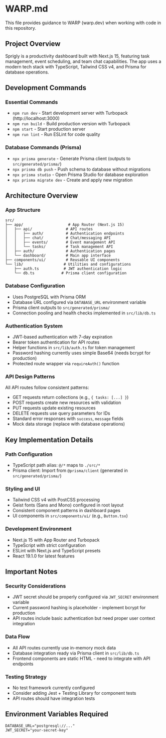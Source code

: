 # WARP.md

This file provides guidance to WARP (warp.dev) when working with code in this repository.

## Project Overview

Sprigly is a productivity dashboard built with Next.js 15, featuring task management, event scheduling, and team chat capabilities. The app uses a modern tech stack with TypeScript, Tailwind CSS v4, and Prisma for database operations.

## Development Commands

### Essential Commands
- `npm run dev` - Start development server with Turbopack (http://localhost:3000)
- `npm run build` - Build production version with Turbopack
- `npm start` - Start production server
- `npm run lint` - Run ESLint for code quality

### Database Commands (Prisma)
- `npx prisma generate` - Generate Prisma client (outputs to `src/generated/prisma/`)
- `npx prisma db push` - Push schema to database without migrations
- `npx prisma studio` - Open Prisma Studio for database exploration
- `npx prisma migrate dev` - Create and apply new migration

## Architecture Overview

### App Structure
```
src/
├── app/                    # App Router (Next.js 15)
│   ├── api/               # API routes
│   │   ├── auth/          # Authentication endpoints
│   │   ├── chat/          # Chat/messaging API
│   │   ├── events/        # Event management API
│   │   └── tasks/         # Task management API
│   ├── auth/              # Authentication pages
│   └── dashboard/         # Main app interface
├── components/ui/         # Reusable UI components
└── lib/                  # Utilities and configurations
    ├── auth.ts           # JWT authentication logic
    └── db.ts            # Prisma client configuration
```

### Database Configuration
- Uses PostgreSQL with Prisma ORM
- Database URL configured via `DATABASE_URL` environment variable
- Prisma client outputs to `src/generated/prisma/`
- Connection pooling and health checks implemented in `src/lib/db.ts`

### Authentication System
- JWT-based authentication with 7-day expiration
- Bearer token authentication for API routes
- Helper functions in `src/lib/auth.ts` for token management
- Password hashing currently uses simple Base64 (needs bcrypt for production)
- Protected route wrapper via `requireAuth()` function

### API Design Patterns
All API routes follow consistent patterns:
- GET requests return collections (e.g., `{ tasks: [...] }`)
- POST requests create new resources with validation
- PUT requests update existing resources
- DELETE requests use query parameters for IDs
- Standard error responses with `success`, `message` fields
- Mock data storage (replace with database operations)

## Key Implementation Details

### Path Configuration
- TypeScript path alias: `@/*` maps to `./src/*`
- Prisma client: Import from `@prisma/client` (generated in `src/generated/prisma/`)

### Styling and UI
- Tailwind CSS v4 with PostCSS processing
- Geist fonts (Sans and Mono) configured in root layout
- Consistent component patterns in dashboard pages
- UI components in `src/components/ui/` (e.g., `Button.tsx`)

### Development Environment
- Next.js 15 with App Router and Turbopack
- TypeScript with strict configuration
- ESLint with Next.js and TypeScript presets
- React 19.1.0 for latest features

## Important Notes

### Security Considerations
- JWT secret should be properly configured via `JWT_SECRET` environment variable
- Current password hashing is placeholder - implement bcrypt for production
- API routes include basic authentication but need proper user context integration

### Data Flow
- All API routes currently use in-memory mock data
- Database integration ready via Prisma client in `src/lib/db.ts`
- Frontend components are static HTML - need to integrate with API endpoints

### Testing Strategy
- No test framework currently configured
- Consider adding Jest + Testing Library for component tests
- API routes should have integration tests

## Environment Variables Required
```
DATABASE_URL="postgresql://..."
JWT_SECRET="your-secret-key"
```